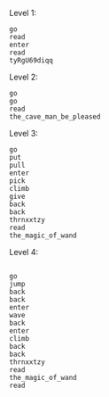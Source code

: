 Level 1:

```
go
read
enter
read
tyRgU69diqq
```

Level 2:
```
go
go
read
the_cave_man_be_pleased
```

Level 3:
```
go
put 
pull
enter
pick
climb
give
back
back
thrnxxtzy
read
the_magic_of_wand
```

Level 4:
```

go
jump
back
back
enter
wave
back
enter
climb
back
back
thrnxxtzy
read
the_magic_of_wand
read
```